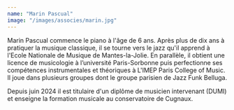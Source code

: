 ```yaml
---
name: "Marin Pascual"
image: "/images/associes/marin.jpg"
---
```


Marin Pascual commence le piano à l'âge de 6 ans. Après plus de dix ans à pratiquer la musique classique, il se tourne vers le jazz qu'il apprend à l'Ecole Nationale de Musique de Mantes-la-Jolie. En parallèle, il obtient une licence de musicologie à l’université Paris-Sorbonne puis perfectionne ses compétences instrumentales et théoriques à L'IMEP Paris College of Music. 
Il joue dans plusieurs groupes dont le groupe parisien de Jazz Funk Belluga.

Depuis juin 2024 il est titulaire d'un diplôme de musicien intervenant (DUMI) et enseigne la formation musicale au conservatoire de Cugnaux.
